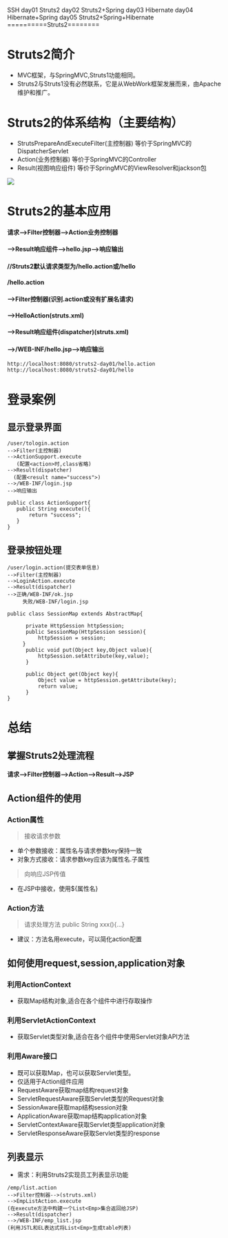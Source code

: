 SSH
day01 Struts2
day02 Struts2+Spring
day03 Hibernate
day04 Hibernate+Spring
day05 Struts2+Spring+Hibernate
==========Struts2========
# Struts2简介
- MVC框架，与SpringMVC,Struts1功能相同。
- Struts2与Struts1没有必然联系，它是从WebWork框架发展而来，由Apache维护和推广。
# Struts2的体系结构（主要结构）
- StrutsPrepareAndExecuteFilter(主控制器)   等价于SpringMVC的DispatcherServlet
- Action(业务控制器)                        等价于SpringMVC的Controller
- Result(视图响应组件)                      等价于SpringMVC的ViewResolver和jackson包
>
![](https://github.com/lu666666/notebooks/blob/master/notes/11/2/struts2.png)
# Struts2的基本应用
#### 请求-->Filter控制器-->Action业务控制器
#### -->Result响应组件-->hello.jsp-->响应输出
#### //Struts2默认请求类型为/hello.action或/hello
#### /hello.action
#### -->Filter控制器(识别.action或没有扩展名请求)
#### -->HelloAction(struts.xml)
#### -->Result响应组件(dispatcher)(struts.xml)
#### -->/WEB-INF/hello.jsp-->响应输出
>
```
http://localhost:8080/struts2-day01/hello.action
http://localhost:8080/struts2-day01/hello
```
# 登录案例
## 显示登录界面
```
/user/tologin.action
-->Filter(主控制器)
-->ActionSupport.execute
   (配置<action>时,class省略)
-->Result(dispatcher)
  (配置<result name="success">)
-->/WEB-INF/login.jsp
-->响应输出
```
>
```
public class ActionSupport{
   public String execute(){
       return "success";
   }
}
```
## 登录按钮处理
```
/user/login.action(提交表单信息)
-->Filter(主控制器)
-->LoginAction.execute
-->Result(dispatcher)
-->正确/WEB-INF/ok.jsp
     失败/WEB-INF/login.jsp
```
>
```
public class SessionMap extends AbstractMap{

      private HttpSession httpSession;
      public SessionMap(HttpSession session){
          httpSession = session;
     }
      public void put(Object key,Object value){
          httpSession.setAttribute(key,value);
      }

      public Object get(Object key){
          Object value = httpSession.getAttribute(key);
          return value;
      }
}
```
# 总结
## 掌握Struts2处理流程
#### 请求-->Filter控制器-->Action-->Result-->JSP
>
## Action组件的使用
### Action属性
> 接收请求参数
-   单个参数接收：属性名与请求参数key保持一致
-   对象方式接收：请求参数key应该为属性名.子属性
> 向响应JSP传值
-  在JSP中接收，使用${属性名}
### Action方法
> 请求处理方法 public String xxx(){...}
-  建议：方法名用execute，可以简化action配置
>
## 如何使用request,session,application对象
### 利用ActionContext
- 获取Map结构对象,适合在各个组件中进行存取操作
### 利用ServletActionContext
- 获取Servlet类型对象,适合在各个组件中使用Servlet对象API方法
### 利用Aware接口
- 既可以获取Map，也可以获取Servlet类型。
- 仅适用于Action组件应用
- RequestAware获取map结构request对象
- ServletRequestAware获取Servlet类型的Request对象
- SessionAware获取map结构session对象
- ApplicationAware获取map结构application对象
- ServletContextAware获取Servlet类型application对象
- ServletResponseAware获取Servlet类型的response
>
## 列表显示
- 需求：利用Struts2实现员工列表显示功能
```
/emp/list.action
-->Filter控制器-->(struts.xml)
-->EmpListAction.execute
(在execute方法中构建一个List<Emp>集合返回给JSP)
-->Result(dispatcher)
-->/WEB-INF/emp_list.jsp
(利用JSTL和EL表达式将List<Emp>生成table列表)
```

